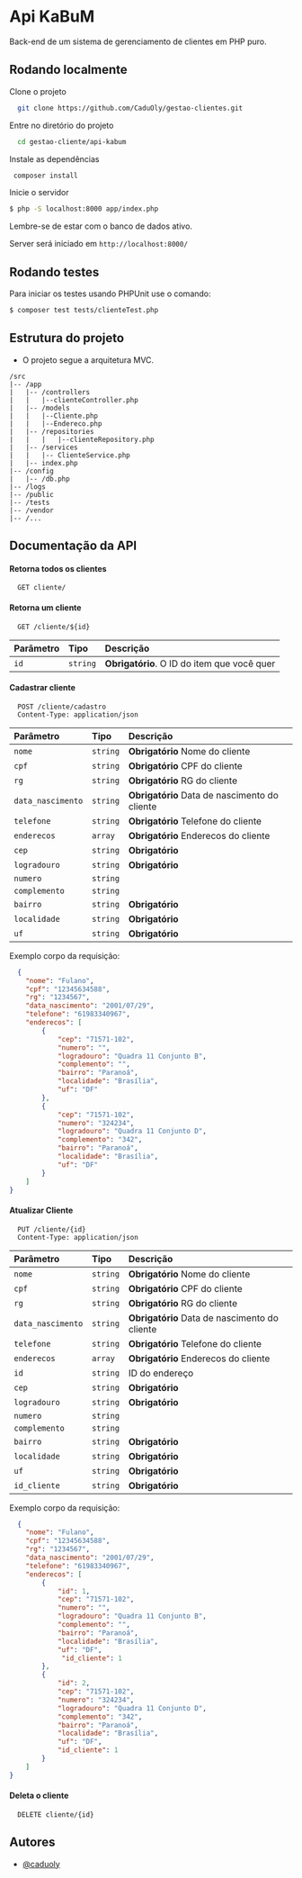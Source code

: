 # Api KaBuM

Back-end de um sistema de gerenciamento de clientes em PHP puro.

## Rodando localmente

Clone o projeto

```bash
  git clone https://github.com/CaduOly/gestao-clientes.git
```

Entre no diretório do projeto

```bash
  cd gestao-cliente/api-kabum
```

Instale as dependências

```bash
 composer install
```

Inicie o servidor

```bash
$ php -S localhost:8000 app/index.php
```

Lembre-se de estar com o banco de dados ativo.

Server será iniciado em `http://localhost:8000/`

## Rodando testes

Para iniciar os testes usando PHPUnit use o comando:

```bash
$ composer test tests/clienteTest.php
```

## Estrutura do projeto

-   O projeto segue a arquitetura MVC.

```plaintext
/src
|-- /app
|   |-- /controllers
|   |   |--clienteController.php
|   |-- /models
|   |   |--Cliente.php
|   |   |--Endereco.php
|   |-- /repositories
|   |   |   |--clienteRepository.php
|   |-- /services
|   |   |-- ClienteService.php
|   |-- index.php
|-- /config
|   |-- /db.php
|-- /logs
|-- /public
|-- /tests
|-- /vendor
|-- /...
```

## Documentação da API

#### Retorna todos os clientes

```http
  GET cliente/
```

#### Retorna um cliente

```http
  GET /cliente/${id}
```

| Parâmetro | Tipo     | Descrição                                   |
| :-------- | :------- | :------------------------------------------ |
| `id`      | `string` | **Obrigatório**. O ID do item que você quer |

#### Cadastrar cliente

```http
  POST /cliente/cadastro
  Content-Type: application/json
```

| Parâmetro         | Tipo     | Descrição                                     |
| :---------------- | :------- | :-------------------------------------------- |
| `nome`            | `string` | **Obrigatório** Nome do cliente               |
| `cpf`             | `string` | **Obrigatório** CPF do cliente                |
| `rg`              | `string` | **Obrigatório** RG do cliente                 |
| `data_nascimento` | `string` | **Obrigatório** Data de nascimento do cliente |
| `telefone`        | `string` | **Obrigatório** Telefone do cliente           |
| `enderecos`       | `array`  | **Obrigatório** Enderecos do cliente          |
| `cep`             | `string` | **Obrigatório**                               |
| `logradouro`      | `string` | **Obrigatório**                               |
| `numero`          | `string` |                                               |
| `complemento`     | `string` |                                               |
| `bairro`          | `string` | **Obrigatório**                               |
| `localidade`      | `string` | **Obrigatório**                               |
| `uf`              | `string` | **Obrigatório**                               |

Exemplo corpo da requisição:

```JSON
  {
    "nome": "Fulano",
    "cpf": "12345634588",
    "rg": "1234567",
    "data_nascimento": "2001/07/29",
    "telefone": "61983340967",
    "enderecos": [
        {
            "cep": "71571-102",
            "numero": "",
            "logradouro": "Quadra 11 Conjunto B",
            "complemento": "",
            "bairro": "Paranoá",
            "localidade": "Brasília",
            "uf": "DF"
        },
        {
            "cep": "71571-102",
            "numero": "324234",
            "logradouro": "Quadra 11 Conjunto D",
            "complemento": "342",
            "bairro": "Paranoá",
            "localidade": "Brasília",
            "uf": "DF"
        }
    ]
}
```

#### Atualizar Cliente

```http
  PUT /cliente/{id}
  Content-Type: application/json
```

| Parâmetro         | Tipo     | Descrição                                     |
| :---------------- | :------- | :-------------------------------------------- |
| `nome`            | `string` | **Obrigatório** Nome do cliente               |
| `cpf`             | `string` | **Obrigatório** CPF do cliente                |
| `rg`              | `string` | **Obrigatório** RG do cliente                 |
| `data_nascimento` | `string` | **Obrigatório** Data de nascimento do cliente |
| `telefone`        | `string` | **Obrigatório** Telefone do cliente           |
| `enderecos`       | `array`  | **Obrigatório** Enderecos do cliente          |
| `id`              | `string` | ID do endereço                                |
| `cep`             | `string` | **Obrigatório**                               |
| `logradouro`      | `string` | **Obrigatório**                               |
| `numero`          | `string` |                                               |
| `complemento`     | `string` |                                               |
| `bairro`          | `string` | **Obrigatório**                               |
| `localidade`      | `string` | **Obrigatório**                               |
| `uf`              | `string` | **Obrigatório**                               |
| `id_cliente`      | `string` | **Obrigatório**                               |

Exemplo corpo da requisição:

```JSON
  {
    "nome": "Fulano",
    "cpf": "12345634588",
    "rg": "1234567",
    "data_nascimento": "2001/07/29",
    "telefone": "61983340967",
    "enderecos": [
        {
            "id": 1,
            "cep": "71571-102",
            "numero": "",
            "logradouro": "Quadra 11 Conjunto B",
            "complemento": "",
            "bairro": "Paranoá",
            "localidade": "Brasília",
            "uf": "DF",
             "id_cliente": 1
        },
        {
            "id": 2,
            "cep": "71571-102",
            "numero": "324234",
            "logradouro": "Quadra 11 Conjunto D",
            "complemento": "342",
            "bairro": "Paranoá",
            "localidade": "Brasília",
            "uf": "DF",
            "id_cliente": 1
        }
    ]
}
```

#### Deleta o cliente

```http
  DELETE cliente/{id}
```

## Autores

-   [@caduoly](https://www.github.com/caduoly)
